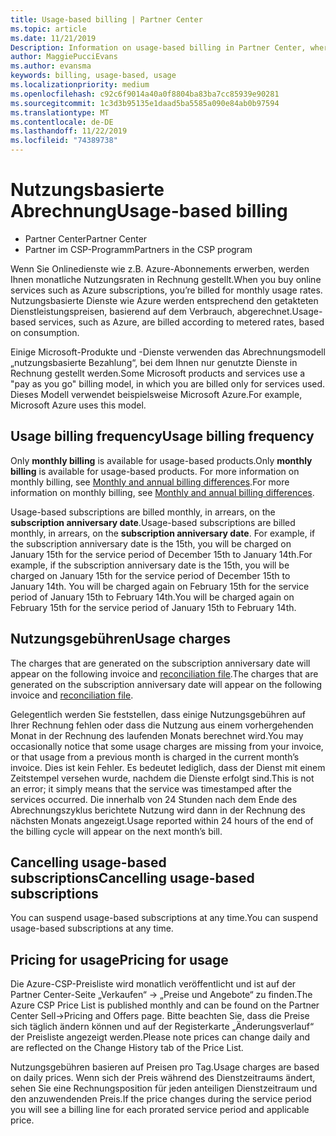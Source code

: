 ```yaml
---
title: Usage-based billing | Partner Center
ms.topic: article
ms.date: 11/21/2019
Description: Information on usage-based billing in Partner Center, where you're billed for monthly usage rates.
author: MaggiePucciEvans
ms.author: evansma
keywords: billing, usage-based, usage
ms.localizationpriority: medium
ms.openlocfilehash: c92c6f9014a40a0f8804ba83ba7cc85939e90281
ms.sourcegitcommit: 1c3d3b95135e1daad5ba5585a090e84ab0b97594
ms.translationtype: MT
ms.contentlocale: de-DE
ms.lasthandoff: 11/22/2019
ms.locfileid: "74389738"
---
```

# <a name="usage-based-billing"></a><span data-ttu-id="7feae-104">Nutzungsbasierte Abrechnung</span><span class="sxs-lookup"><span data-stu-id="7feae-104">Usage-based billing</span></span>

- <span data-ttu-id="7feae-105">Partner Center</span><span class="sxs-lookup"><span data-stu-id="7feae-105">Partner Center</span></span>
- <span data-ttu-id="7feae-106">Partner im CSP-Programm</span><span class="sxs-lookup"><span data-stu-id="7feae-106">Partners in the CSP program</span></span>

<span data-ttu-id="7feae-107">Wenn Sie Onlinedienste wie z.B. Azure-Abonnements erwerben, werden Ihnen monatliche Nutzungsraten in Rechnung gestellt.</span><span class="sxs-lookup"><span data-stu-id="7feae-107">When you buy online services such as Azure subscriptions, you’re billed for monthly usage rates.</span></span> <span data-ttu-id="7feae-108">Nutzungsbasierte Dienste wie Azure werden entsprechend den getakteten Dienstleistungspreisen, basierend auf dem Verbrauch, abgerechnet.</span><span class="sxs-lookup"><span data-stu-id="7feae-108">Usage-based services, such as Azure, are billed according to metered rates, based on consumption.</span></span>

<span data-ttu-id="7feae-109">Einige Microsoft-Produkte und -Dienste verwenden das Abrechnungsmodell „nutzungsbasierte Bezahlung“, bei dem Ihnen nur genutzte Dienste in Rechnung gestellt werden.</span><span class="sxs-lookup"><span data-stu-id="7feae-109">Some Microsoft products and services use a "pay as you go" billing model, in which you are billed only for services used.</span></span> <span data-ttu-id="7feae-110">Dieses Modell verwendet beispielsweise Microsoft Azure.</span><span class="sxs-lookup"><span data-stu-id="7feae-110">For example, Microsoft Azure uses this model.</span></span> 

## <a name="usage-billing-frequency"></a><span data-ttu-id="7feae-111">Usage billing frequency</span><span class="sxs-lookup"><span data-stu-id="7feae-111">Usage billing frequency</span></span>

<span data-ttu-id="7feae-112">Only **monthly billing** is available for usage-based products.</span><span class="sxs-lookup"><span data-stu-id="7feae-112">Only **monthly billing** is available for usage-based products.</span></span> <span data-ttu-id="7feae-113">For more information on monthly billing, see [Monthly and annual billing differences](billing-annual-monthly.md).</span><span class="sxs-lookup"><span data-stu-id="7feae-113">For more information on monthly billing, see [Monthly and annual billing differences](billing-annual-monthly.md).</span></span>

<span data-ttu-id="7feae-114">Usage-based subscriptions are billed monthly, in arrears, on the **subscription anniversary date**.</span><span class="sxs-lookup"><span data-stu-id="7feae-114">Usage-based subscriptions are billed monthly, in arrears, on the **subscription anniversary date**.</span></span> <span data-ttu-id="7feae-115">For example, if the subscription anniversary date is the 15th, you will be charged on January 15th for the service period of December 15th to January 14th.</span><span class="sxs-lookup"><span data-stu-id="7feae-115">For example, if the subscription anniversary date is the 15th, you will be charged on January 15th for the service period of December 15th to January 14th.</span></span> <span data-ttu-id="7feae-116">You will be charged again on February 15th for the service period of January 15th to February 14th.</span><span class="sxs-lookup"><span data-stu-id="7feae-116">You will be charged again on February 15th for the service period of January 15th to February 14th.</span></span> 

## <a name="usage-charges"></a><span data-ttu-id="7feae-117">Nutzungsgebühren</span><span class="sxs-lookup"><span data-stu-id="7feae-117">Usage charges</span></span>

<span data-ttu-id="7feae-118">The charges that are generated on the subscription anniversary date will appear on the following invoice and [reconciliation file](usage-based-recon-files.md).</span><span class="sxs-lookup"><span data-stu-id="7feae-118">The charges that are generated on the subscription anniversary date will appear on the following invoice and [reconciliation file](usage-based-recon-files.md).</span></span>

<span data-ttu-id="7feae-119">Gelegentlich werden Sie feststellen, dass einige Nutzungsgebühren auf Ihrer Rechnung fehlen oder dass die Nutzung aus einem vorhergehenden Monat in der Rechnung des laufenden Monats berechnet wird.</span><span class="sxs-lookup"><span data-stu-id="7feae-119">You may occasionally notice that some usage charges are missing from your invoice, or that usage from a previous month is charged in the current month’s invoice.</span></span> <span data-ttu-id="7feae-120">Dies ist kein Fehler. Es bedeutet lediglich, dass der Dienst mit einem Zeitstempel versehen wurde, nachdem die Dienste erfolgt sind.</span><span class="sxs-lookup"><span data-stu-id="7feae-120">This is not an error; it simply means that the service was timestamped after the services occurred.</span></span> <span data-ttu-id="7feae-121">Die innerhalb von 24 Stunden nach dem Ende des Abrechnungszyklus berichtete Nutzung wird dann in der Rechnung des nächsten Monats angezeigt.</span><span class="sxs-lookup"><span data-stu-id="7feae-121">Usage reported within 24 hours of the end of the billing cycle will appear on the next month’s bill.</span></span>

## <a name="cancelling-usage-based-subscriptions"></a><span data-ttu-id="7feae-122">Cancelling usage-based subscriptions</span><span class="sxs-lookup"><span data-stu-id="7feae-122">Cancelling usage-based subscriptions</span></span>

<span data-ttu-id="7feae-123">You can suspend usage-based subscriptions at any time.</span><span class="sxs-lookup"><span data-stu-id="7feae-123">You can suspend usage-based subscriptions at any time.</span></span>

## <a name="pricing-for-usage"></a><span data-ttu-id="7feae-124">Pricing for usage</span><span class="sxs-lookup"><span data-stu-id="7feae-124">Pricing for usage</span></span>

<span data-ttu-id="7feae-125">Die Azure-CSP-Preisliste wird monatlich veröffentlicht und ist auf der Partner Center-Seite „Verkaufen“ -> „Preise und Angebote“ zu finden.</span><span class="sxs-lookup"><span data-stu-id="7feae-125">The Azure CSP Price List is published monthly and can be found on the Partner Center Sell->Pricing and Offers page.</span></span> <span data-ttu-id="7feae-126">Bitte beachten Sie, dass die Preise sich täglich ändern können und auf der Registerkarte „Änderungsverlauf“ der Preisliste angezeigt werden.</span><span class="sxs-lookup"><span data-stu-id="7feae-126">Please note prices can change daily and are reflected on the Change History tab of the Price List.</span></span>

<span data-ttu-id="7feae-127">Nutzungsgebühren basieren auf Preisen pro Tag.</span><span class="sxs-lookup"><span data-stu-id="7feae-127">Usage charges are based on daily prices.</span></span> <span data-ttu-id="7feae-128">Wenn sich der Preis während des Dienstzeitraums ändert, sehen Sie eine Rechnungsposition für jeden anteiligen Dienstzeitraum und den anzuwendenden Preis.</span><span class="sxs-lookup"><span data-stu-id="7feae-128">If the price changes during the service period you will see a billing line for each prorated service period and applicable price.</span></span>
